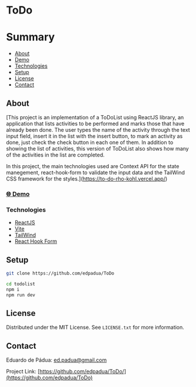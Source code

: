 # ToDo


# Summary

- [About](#about)
- [Demo](#-demo)
- [Technologies](#technologies)
- [Setup](#setup)
- [License](#license)
- [Contact](#contact)
 
## About

[This project is an implementation of a ToDoList using ReactJS library, an application that lists activities to be performed and marks those that have already been done. The user types the name of the activity through the text input field, insert it in the list with the insert button, to mark an activity as done, just check the check button in each one of them. In addition to showing the list of activities, this version of ToDoList also shows how many of the activities in the list are completed.

In this project, the main technologies used are Context API for the state manegement, react-hook-form to validate the input data and the TailWind CSS framework for the styles.](https://to-do-rho-kohl.vercel.app/)


### [🌐 Demo](https://to-do-rho-kohl.vercel.app/)

### Technologies

- [ReactJS](https://reactjs.org)
- [Vite](https://vitejs.dev/guide/)
- [TailWind](https://tailwindcss.com/)
- [React Hook Form](https://react-hook-form.com/)

## Setup

```bash
git clone https://github.com/edpadua/ToDo

cd todolist
npm i
npm run dev
```


## License

Distributed under the MIT License. See `LICENSE.txt` for more information.


## Contact

Eduardo de Pádua: ed.padua@gmail.com

Project Link: [https://github.com/edpadua/ToDo/](https://github.com/edpadua/ToDo) 
